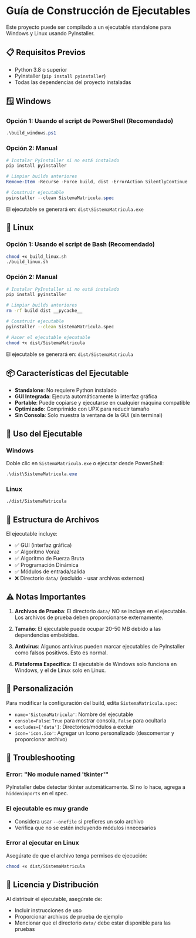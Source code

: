 # Guía de Construcción de Ejecutables

Este proyecto puede ser compilado a un ejecutable standalone para Windows y Linux usando PyInstaller.

## 📋 Requisitos Previos

- Python 3.8 o superior
- PyInstaller (`pip install pyinstaller`)
- Todas las dependencias del proyecto instaladas

## 🪟 Windows

### Opción 1: Usando el script de PowerShell (Recomendado)

```powershell
.\build_windows.ps1
```

### Opción 2: Manual

```powershell
# Instalar PyInstaller si no está instalado
pip install pyinstaller

# Limpiar builds anteriores
Remove-Item -Recurse -Force build, dist -ErrorAction SilentlyContinue

# Construir ejecutable
pyinstaller --clean SistemaMatricula.spec
```

El ejecutable se generará en: `dist\SistemaMatricula.exe`

## 🐧 Linux

### Opción 1: Usando el script de Bash (Recomendado)

```bash
chmod +x build_linux.sh
./build_linux.sh
```

### Opción 2: Manual

```bash
# Instalar PyInstaller si no está instalado
pip install pyinstaller

# Limpiar builds anteriores
rm -rf build dist __pycache__

# Construir ejecutable
pyinstaller --clean SistemaMatricula.spec

# Hacer el ejecutable ejecutable
chmod +x dist/SistemaMatricula
```

El ejecutable se generará en: `dist/SistemaMatricula`

## 📦 Características del Ejecutable

- **Standalone**: No requiere Python instalado
- **GUI Integrada**: Ejecuta automáticamente la interfaz gráfica
- **Portable**: Puede copiarse y ejecutarse en cualquier máquina compatible
- **Optimizado**: Comprimido con UPX para reducir tamaño
- **Sin Consola**: Solo muestra la ventana de la GUI (sin terminal)

## 🚀 Uso del Ejecutable

### Windows
Doble clic en `SistemaMatricula.exe` o ejecutar desde PowerShell:
```powershell
.\dist\SistemaMatricula.exe
```

### Linux
```bash
./dist/SistemaMatricula
```

## 📁 Estructura de Archivos

El ejecutable incluye:
- ✅ GUI (interfaz gráfica)
- ✅ Algoritmo Voraz
- ✅ Algoritmo de Fuerza Bruta
- ✅ Programación Dinámica
- ✅ Módulos de entrada/salida
- ❌ Directorio `data/` (excluido - usar archivos externos)

## ⚠️ Notas Importantes

1. **Archivos de Prueba**: El directorio `data/` NO se incluye en el ejecutable. Los archivos de prueba deben proporcionarse externamente.

2. **Tamaño**: El ejecutable puede ocupar 20-50 MB debido a las dependencias embebidas.

3. **Antivirus**: Algunos antivirus pueden marcar ejecutables de PyInstaller como falsos positivos. Esto es normal.

4. **Plataforma Específica**: El ejecutable de Windows solo funciona en Windows, y el de Linux solo en Linux.

## 🔧 Personalización

Para modificar la configuración del build, edita `SistemaMatricula.spec`:

- `name='SistemaMatricula'`: Nombre del ejecutable
- `console=False`: `True` para mostrar consola, `False` para ocultarla
- `excludes=['data']`: Directorios/módulos a excluir
- `icon='icon.ico'`: Agregar un ícono personalizado (descomentar y proporcionar archivo)

## 🐛 Troubleshooting

### Error: "No module named 'tkinter'"
PyInstaller debe detectar tkinter automáticamente. Si no lo hace, agrega a `hiddenimports` en el spec.

### El ejecutable es muy grande
- Considera usar `--onefile` si prefieres un solo archivo
- Verifica que no se estén incluyendo módulos innecesarios

### Error al ejecutar en Linux
Asegúrate de que el archivo tenga permisos de ejecución:
```bash
chmod +x dist/SistemaMatricula
```

## 📝 Licencia y Distribución

Al distribuir el ejecutable, asegúrate de:
- Incluir instrucciones de uso
- Proporcionar archivos de prueba de ejemplo
- Mencionar que el directorio `data/` debe estar disponible para las pruebas
